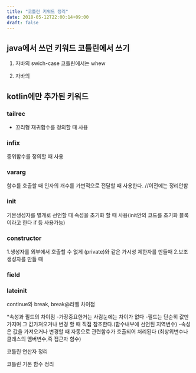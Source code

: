 ```yaml
---
title: "코틀린 키워드 정리"
date: 2018-05-12T22:00:14+09:00
draft: false
---
```


## java에서 쓰던 키워드 코틀린에서 쓰기 

1. 자바의 swich-case 코틀린에서는 whew 

2. 자바의 








## kotlin에만 추가된 키워드

### tailrec 
* 꼬리형 재귀함수를 정의할 때 사용

### infix 
중위함수를 정의할 때 사용

### vararg 
함수를 호출할 때 인자의 개수를 가변적으로 전달할 때 사용한다. //이전에는 정리안함

### init 
기본생성자를 별개로 선언할 때 속성을 초기화 할 때 사용(init안의 코드를 초기화 블록이라고 한다 if 등 사용가능)

### constructor 
1.생성자를 외부에서 호출할 수 없게 (private)와 같은 가시성 제한자를 만들때 
2.보조 생성자를 만들 때

### field 

### lateinit

continue와 break, break@라벨 차이점


*속성과 필드의 차이점
-가장중요한거는 사람눈에는 차이가 없다
-필드는 단순히 값만 가지며 그 값가져오거나 변경 할 때 직접 참조한다.(함수내부에 선언된 지역변수)
-속성은 값을 가져오거나 변경할 때 자동으로 관련함수가 호출되어 처리된다 (최상위변수나 클래스의 멤버변수,즉 접근자 함수)


코틀린 연산자 정리

코틀린 기본 함수 정리 